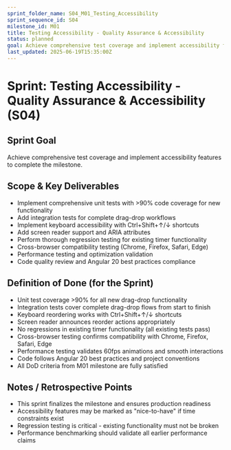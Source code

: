 ```yaml
---
sprint_folder_name: S04_M01_Testing_Accessibility
sprint_sequence_id: S04
milestone_id: M01
title: Testing Accessibility - Quality Assurance & Accessibility
status: planned
goal: Achieve comprehensive test coverage and implement accessibility features to complete the milestone.
last_updated: 2025-06-19T15:35:00Z
---
```


# Sprint: Testing Accessibility - Quality Assurance & Accessibility (S04)

## Sprint Goal
Achieve comprehensive test coverage and implement accessibility features to complete the milestone.

## Scope & Key Deliverables
- Implement comprehensive unit tests with >90% code coverage for new functionality
- Add integration tests for complete drag-drop workflows
- Implement keyboard accessibility with Ctrl+Shift+↑/↓ shortcuts
- Add screen reader support and ARIA attributes
- Perform thorough regression testing for existing timer functionality
- Cross-browser compatibility testing (Chrome, Firefox, Safari, Edge)
- Performance testing and optimization validation
- Code quality review and Angular 20 best practices compliance

## Definition of Done (for the Sprint)
- Unit test coverage >90% for all new drag-drop functionality
- Integration tests cover complete drag-drop flows from start to finish
- Keyboard reordering works with Ctrl+Shift+↑/↓ shortcuts
- Screen reader announces reorder actions appropriately
- No regressions in existing timer functionality (all existing tests pass)
- Cross-browser testing confirms compatibility with Chrome, Firefox, Safari, Edge
- Performance testing validates 60fps animations and smooth interactions
- Code follows Angular 20 best practices and project conventions
- All DoD criteria from M01 milestone are fully satisfied

## Notes / Retrospective Points
- This sprint finalizes the milestone and ensures production readiness
- Accessibility features may be marked as "nice-to-have" if time constraints exist
- Regression testing is critical - existing functionality must not be broken
- Performance benchmarking should validate all earlier performance claims